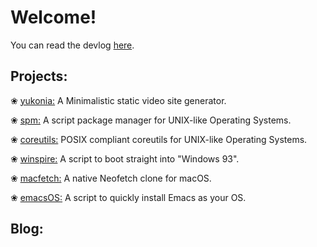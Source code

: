 Welcome!
===

You can read the devlog [here](/tags/dev/).

Projects:
---

❀ [yukonia:](https://github.com/neetware/yukonia) A Minimalistic static video site generator.

❀ [spm:](https://github.com/neetware/spm) A script package manager for UNIX-like Operating Systems. 

❀ [coreutils:](https://github.com/neetware/coreutils) POSIX compliant coreutils for UNIX-like Operating Systems. 

❀ [winspire:](https://github.com/neetware/winspire) A script to boot straight into "Windows 93".

❀ [macfetch:](https://github.com/neetware/macfetch) A native Neofetch clone for macOS.

❀ [emacsOS:](https://github.com/neetware/emacsos) A script to quickly install Emacs as your OS.

Blog:
---